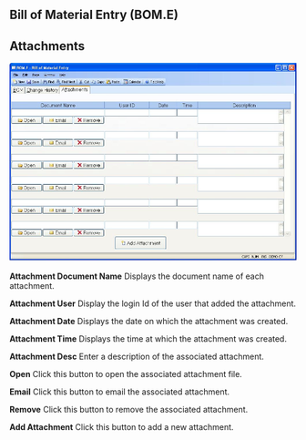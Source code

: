 ##  Bill of Material Entry (BOM.E)

<PageHeader />

##  Attachments

![](./BOM-E-3.jpg)

**Attachment Document Name** Displays the document name of each attachment.  
  
**Attachment User** Display the login Id of the user that added the
attachment.  
  
**Attachment Date** Displays the date on which the attachment was created.  
  
**Attachment Time** Displays the time at which the attachment was created.  
  
**Attachment Desc** Enter a description of the associated attachment.  
  
**Open** Click this button to open the associated attachment file.  
  
**Email** Click this button to email the associated attachment.  
  
**Remove** Click this button to remove the associated attachment.  
  
**Add Attachment** Click this button to add a new attachment.  
  
  
<badge text= "Version 8.10.57" vertical="middle" />

<PageFooter />